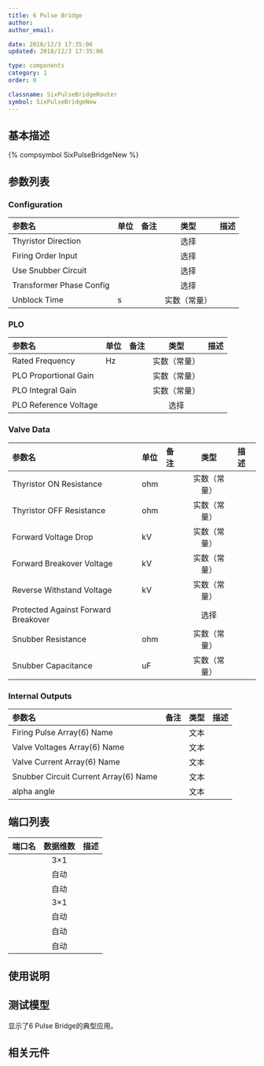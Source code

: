```yaml
---
title: 6 Pulse Bridge
author: 
author_email:

date: 2018/12/3 17:35:06
updated: 2018/12/3 17:35:06

type: components
category: 1
order: 0

classname: SixPulseBridgeRouter
symbol: SixPulseBridgeNew
---
```

## 基本描述
{% compsymbol SixPulseBridgeNew %}

## 参数列表
### Configuration
| 参数名 | 单位 | 备注 | 类型 | 描述 |
| :--- | :--- | :--- | :--: | :--- |
| Thyristor Direction |  |  | 选择 |  |
| Firing Order Input |  |  | 选择 |  |
| Use Snubber Circuit |  |  | 选择 |  |
| Transformer Phase Config |  |  | 选择 |  |
| Unblock Time | s |  | 实数（常量） |  |

### PLO
| 参数名 | 单位 | 备注 | 类型 | 描述 |
| :--- | :--- | :--- | :--: | :--- |
| Rated Frequency | Hz |  | 实数（常量） |  |
| PLO Proportional Gain |  |  | 实数（常量） |  |
| PLO Integral Gain |  |  | 实数（常量） |  |
| PLO Reference Voltage |  |  | 选择 |  |

### Valve Data
| 参数名 | 单位 | 备注 | 类型 | 描述 |
| :--- | :--- | :--- | :--: | :--- |
| Thyristor ON  Resistance | ohm |  | 实数（常量） |  |
| Thyristor OFF Resistance | ohm |  | 实数（常量） |  |
| Forward Voltage Drop | kV |  | 实数（常量） |  |
| Forward Breakover Voltage | kV |  | 实数（常量） |  |
| Reverse Withstand Voltage | kV |  | 实数（常量） |  |
| Protected Against Forward Breakover |  |  | 选择 |  |
| Snubber Resistance | ohm |  | 实数（常量） |  |
| Snubber Capacitance | uF |  | 实数（常量） |  |

### Internal Outputs
| 参数名 | 备注 | 类型 | 描述 |
| :--- | :--- | :--: | :--- |
| Firing Pulse Array(6) Name |  | 文本 |  |
| Valve Voltages Array(6) Name |  | 文本 |  |
| Valve Current Array(6) Name |  | 文本 |  |
| Snubber Circuit Current Array(6) Name |  | 文本 |  |
| alpha angle |  | 文本 |  |


## 端口列表

| 端口名 | 数据维数 | 描述 |
| :--- | :--:  | :--- |
|  | 3×1 | |                   
|  | 自动 | |                   
|  | 自动 | |                   
|  | 3×1 | |                   
|  | 自动 | |                   
|  | 自动 | |                   
|  | 自动 | |                   

## 使用说明


## 测试模型
[<test name>](<test link>)显示了6 Pulse Bridge的典型应用。

## 相关元件


